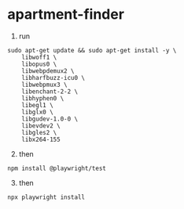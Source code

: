 # apartment-finder

1. run
```
sudo apt-get update && sudo apt-get install -y \
    libwoff1 \
    libopus0 \
    libwebpdemux2 \
    libharfbuzz-icu0 \
    libwebpmux3 \
    libenchant-2-2 \
    libhyphen0 \
    libegl1 \
    libglx0 \
    libgudev-1.0-0 \
    libevdev2 \
    libgles2 \
    libx264-155
```

2. then
```
npm install @playwright/test
```

3. then
```
npx playwright install
```